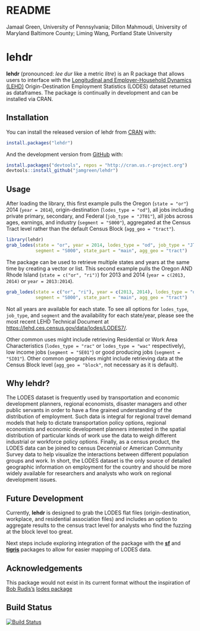 README
================
Jamaal Green, University of Pennsylvania; Dillon Mahmoudi, University of
Maryland Baltimore County; Liming Wang, Portland State University

<!-- README.md is generated from README.Rmd. Please edit that file -->

# lehdr

<!-- badges: start -->

<!-- badges: end -->

**lehdr** (pronounced: *lee dur* like a metric *litre*) is an R package
that allows users to interface with the [Longitudinal and
Employer-Household Dynamics (LEHD)](https://lehd.ces.census.gov/)
Origin-Destination Employment Statistics (LODES) dataset returned as
dataframes. The package is continually in development and can be
installed via CRAN.

## Installation

You can install the released version of lehdr from
[CRAN](https://CRAN.R-project.org) with:

``` r
install.packages("lehdr")
```

And the development version from [GitHub](https://github.com/) with:

``` r
install.packages("devtools", repos = "http://cran.us.r-project.org")
devtools::install_github("jamgreen/lehdr")
```

## Usage

After loading the library, this first example pulls the Oregon (`state =
"or"`) 2014 (`year = 2014`), origin-destination (`lodes_type = "od"`),
all jobs including private primary, secondary, and Federal (`job_type =
"JT01"`), all jobs across ages, earnings, and industry (`segment =
"S000"`), aggregated at the Census Tract level rather than the default
Census Block (`agg_geo = "tract"`).

``` r
library(lehdr)
grab_lodes(state = "or", year = 2014, lodes_type = "od", job_type = "JT01", 
           segment = "S000", state_part = "main", agg_geo = "tract")
```

The package can be used to retrieve multiple states and years at the
same time by creating a vector or list. This second example pulls the
Oregon AND Rhode Island (`state = c("or", "ri")`) for 2013 and 2014
(`year = c(2013, 2014)` or `year = 2013:2014`).

``` r
grab_lodes(state = c("or", "ri"), year = c(2013, 2014), lodes_type = "od", job_type = "JT01", 
           segment = "S000", state_part = "main", agg_geo = "tract")           
```

Not all years are available for each state. To see all options for
`lodes_type`, `job_type`, and `segment` and the availability for each
state/year, please see the most recent LEHD Technical Document at
<https://lehd.ces.census.gov/data/lodes/LODES7/>.

Other common uses might include retrieving Residential or Work Area
Characteristics (`lodes_type = "rac"` or `lodes_type = "wac"`
respectively), low income jobs (`segment = "SE01"`) or good producing
jobs (`segment = "SI01"`). Other common geographies might include
retrieving data at the Census Block level (`agg_geo = "block"`, not
necessary as it is default).

## Why lehdr?

The LODES dataset is frequently used by transportation and economic
development planners, regional economists, disaster managers and other
public servants in order to have a fine grained understanding of the
distribution of employment. Such data is integral for regional travel
demand models that help to dictate transportation policy options,
regional economists and economic development planners interested in the
spatial distribution of particular kinds of work use the data to weigh
different industrial or workforce policy options. Finally, as a census
product, the LODES data can be joined to census Decennial or American
Community Survey data to help visualize the interactions between
different population groups and work. In short, the LODES dataset is the
only source of detailed geographic information on employment for the
country and should be more widely available for researchers and analysts
who work on regional development issues.

## Future Development

Currently, **lehdr** is designed to grab the LODES flat files
(origin-destination, workplace, and residential association files) and
includes an option to aggregate results to the census tract level for
analysts who find the fuzzing at the block level too great.

Next steps include exploring integration of the package with the
[**sf**](https://CRAN.R-project.org/package=sf) and
[**tigris**](https://CRAN.R-project.org/package=tigris) packages to
allow for easier mapping of LODES data.

## Acknowledgements

This package would not exist in its current format without the
inspiration of [Bob Rudis’s](https://rud.is/b/) [lodes
package](https://github.com/hrbrmstr/lodes)

## Build Status

[![Build
Status](https://travis-ci.org/jamgreen/lehdr.svg?branch=master)](https://travis-ci.org/jamgreen/lehdr)
